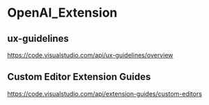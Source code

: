 # OpenAI_Extension

## ux-guidelines

https://code.visualstudio.com/api/ux-guidelines/overview

## Custom Editor Extension Guides
https://code.visualstudio.com/api/extension-guides/custom-editors
